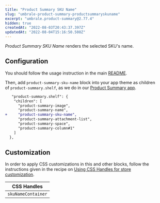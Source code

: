 ```yaml
---
title: "Product Summary SKU Name"
slug: "umbrale-product-summary-productsummaryskuname"
excerpt: "umbrale.product-summary@2.77.4"
hidden: true
createdAt: "2022-08-03T20:43:37.397Z"
updatedAt: "2022-08-04T15:16:50.508Z"
---
```

_Product Summary SKU Name_ renders the selected SKU's name.

## Configuration

You should follow the usage instruction in the main [README](https://github.com/vtex-apps/product-summary/blob/master/README.md#usage).

Then, add `product-summary-sku-name` block into your app theme as children of `product-summary.shelf`, as we do in our [Product Summary app](https://github.com/vtex-apps/product-summary/blob/master/store/blocks.json).

```diff
   "product-summary.shelf": {
    "children": [
      "product-summary-image",
      "product-summary-name",
+     "product-summary-sku-name",
      "product-summary-attachment-list",
      "product-summary-space",
      "product-summary-column#1"
    ]
  },
```

## Customization

In order to apply CSS customizations in this and other blocks, follow the instructions given in the recipe on [Using CSS Handles for store customization](https://vtex.io/docs/recipes/style/using-css-handles-for-store-customization).

| CSS Handles        |
| ------------------ |
| `skuNameContainer` |